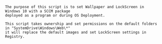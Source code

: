 	The purpose of this script is to set Wallpaper and LockScreen in Windows 10 with a SCCM package 
	deployed as a program or during OS Deployment.

	This script takes ownership and set permissions on the default folders in "SystemDrive\Windows\Web\*"
	it will replace the default images and set LockScreen settings in Registry.
